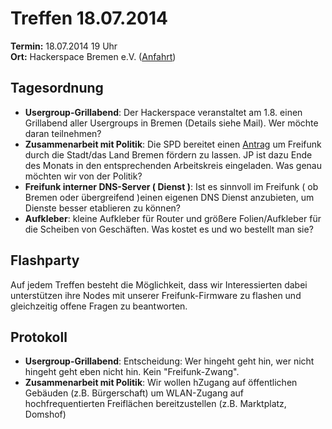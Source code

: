 # Treffen 18.07.2014

**Termin:** 18.07.2014 19 Uhr
<br>
**Ort:** Hackerspace Bremen e.V. ([Anfahrt](https://www.hackerspace-bremen.de/anfahrt/))

## Tagesordnung
* **Usergroup-Grillabend**: Der Hackerspace veranstaltet am 1.8. einen Grillabend aller Usergroups in Bremen (Details siehe Mail). Wer möchte daran teilnehmen?
* **Zusammenarbeit mit Politik**: Die SPD bereitet einen [Antrag](http://www.spd-schwachhausen.de/wp-content/uploads/2014/06/Entwurf-Freifunk.pdf) um Freifunk durch die Stadt/das Land Bremen fördern zu lassen. JP ist dazu Ende des Monats in den entsprechenden Arbeitskreis eingeladen. Was genau möchten wir von der Politik?
* **Freifunk interner DNS-Server ( Dienst )**: Ist es sinnvoll im Freifunk ( ob Bremen oder übergreifend )einen eigenen DNS Dienst anzubieten, um Dienste besser etablieren zu können?
* **Aufkleber**: kleine Aufkleber für Router und größere Folien/Aufkleber für die Scheiben von Geschäften. Was kostet es und wo bestellt man sie?

## Flashparty 
Auf jedem Treffen besteht die Möglichkeit, dass wir Interessierten dabei unterstützen ihre Nodes mit unserer Freifunk-Firmware zu flashen und gleichzeitig offene Fragen zu beantworten.

## Protokoll
* **Usergroup-Grillabend**: Entscheidung: Wer hingeht geht hin, wer  nicht hingeht geht eben nicht hin. Kein "Freifunk-Zwang".
* **Zusammenarbeit mit Politik**: Wir wollen hZugang auf öffentlichen Gebäuden (z.B. Bürgerschaft) um WLAN-Zugang auf hochfrequentierten Freiflächen bereitzustellen (z.B. Marktplatz, Domshof)
